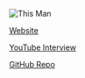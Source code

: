 ![This Man](https://tenor.com/view/avengers-infinity-war-marvel-chadwick-boseman-tchalla-gif-15744736)

[Website](https://ryanmontgomery.me/)

[YouTube Interview](https://www.youtube.com/watch?v=qjz_07-DvE0)

[GitHub Repo](https://github.com/0dayCTF?page=2&tab=repositories)

